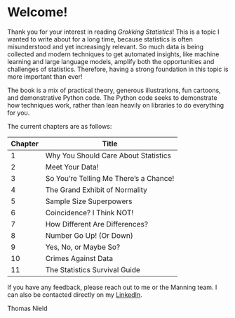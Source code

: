 # Welcome! 

Thank you for your interest in reading _Grokking Statistics_! This is a topic I wanted to write about for a long time, because statistics is often misunderstood and yet increasingly relevant. So much data is being collected and modern techniques to get automated insights, like machine learning and large language models, amplify both the opportunities and challenges of statistics. Therefore, having a strong foundation in this topic is more important than ever! 

The book is a mix of practical theory, generous illustrations, fun cartoons, and demonstrative Python code. The Python code seeks to demonstrate how techniques work, rather than lean heavily on libraries to do everything for you. 

The current chapters are as follows: 

| Chapter | Title |
|---------|-------|
| 1 | Why You Should Care About Statistics |
| 2 | Meet Your Data! |
| 3 | So You’re Telling Me There’s a Chance! |
| 4 | The Grand Exhibit of Normality |
| 5 | Sample Size Superpowers |
| 6 | Coincidence? I Think NOT! |
| 7 | How Different Are Differences? |
| 8 | Number Go Up! (Or Down) |
| 9 | Yes, No, or Maybe So? |
| 10 | Crimes Against Data |
| 11 | The Statistics Survival Guide

If you have any feedback, please reach out to me or the Manning team. I can also be contacted directly on my [LinkedIn](https://www.linkedin.com/in/thomasnield/).

Thomas Nield 

